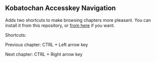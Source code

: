 ## Kobatochan Accesskey Navigation

Adds two shortcuts to make browsing chapters more pleasant. You can install it from this repository, or [from here](https://greasyfork.org/en/scripts/406232-wm-kobatochan-com-accesskey-navigation) if you want.

Shortcuts:

Previous chapter: CTRL + Left arrow key

Next chapter: CTRL + Right arrow key
